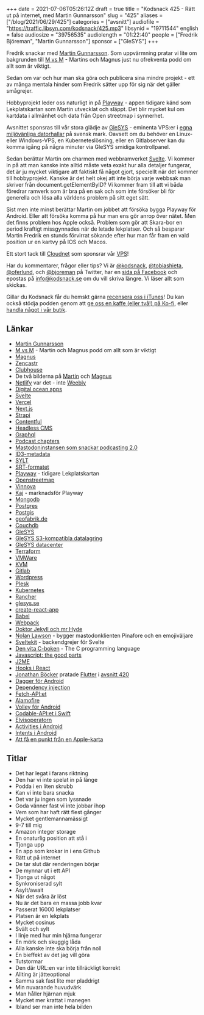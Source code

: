 +++
date = 2021-07-06T05:26:12Z
draft = true
title = "Kodsnack 425 - Rätt ut på internet, med Martin Gunnarsson"
slug = "425"
aliases = ["/blog/2021/06/29/425"]
categories = ["avsnitt"]
audiofile = "https://traffic.libsyn.com/kodsnack/425.mp3"
libsynid = "19711544"
english = false
audiosize = "39756535"
audiolength = "01:22:40"
people = ["Fredrik Björeman", "Martin Gunnarsson"]
sponsor = ["GleSYS"]
+++

Fredrik snackar med [Martin Gunnarsson](https://twitter.com/gunnarsson). Som uppvärmning pratar vi lite om bakgrunden till [M vs M](https://mvsm.se/) - Martins och Magnus just nu ofrekventa podd om allt som är viktigt.

Sedan om var och hur man ska göra och publicera sina mindre projekt - ett av många mentala hinder som Fredrik sätter upp för sig när det gäller smågrejer.

Hobbyprojekt leder oss naturligt in på [Playway](https://www.lekplatskartan.se/) - appen tidigare känd som Lekplatskartan som Martin utvecklat och släppt. Det blir mycket kul om kartdata i allmänhet och data från Open streetmap i synnerhet.

Avsnittet sponsras till vår stora glädje av [GleSYS](https://glesys.se/) - eminenta VPS:er i [egna miljövänliga datorhallar](https://glesys.se/datacenter) på svensk mark. Oavsett om du behöver en Linux- eller Windows-VPS, en Kuberneteslösning, eller en Gitlabserver kan du komma igång på några minuter via GleSYS smidiga kontrollpanel.

Sedan berättar Martin om charmen med webbramverket [Svelte](https://svelte.dev/). Vi kommer in på att man kanske inte alltid måste veta exakt hur alla detaljer fungerar, det är ju mycket viktigare att faktiskt få något gjort, speciellt när det kommer till hobbyprojekt. Kanske är det helt okej att inte börja varje webbsak man skriver från document.getElementByID? Vi kommer fram till att vi båda föredrar ramverk som är bra på en sak och som inte försöker bli för generella och lösa alla världens problem på sitt eget sätt.

Sist men inte minst berättar Martin om jobbet att försöka bygga Playway för Android. Eller att försöka komma på hur man ens gör anrop över nätet. Men det finns problem hos Apple också. Problem som gör att Skara-bor en period kraftigt missgynnades när de letade lekplatser. Och så besparar Martin Fredrik en stunds förvirrat sökande efter hur man får fram en vald position ur en kartvy på IOS och Macos.

Ett stort tack till [Cloudnet](https://www.cloudnet.se) som sponsrar vår [VPS](https://en.wikipedia.org/wiki/Virtual_private_server)!

Har du kommentarer, frågor eller tips? Vi är [@kodsnack](https://www.twitter.com/kodsnack), [@tobiashieta](https://www.twitter.com/tobiashieta), [@oferlund](https://www.twitter.com/oferlund), och [@bjoreman](https://www.twitter.com/bjoreman) på Twitter, har en [sida på Facebook](https://www.facebook.com/kodsnack) och epostas på [info@kodsnack.se](mailto:info@kodsnack.se) om du vill skriva längre. Vi läser allt som skickas.

Gillar du Kodsnack får du hemskt gärna [recensera oss i iTunes](https://itunes.apple.com/se/podcast/kodsnack/id561631498?l=en)! Du kan också stödja podden genom att <a href="https://ko-fi.com/kodsnack" rel="payment">ge oss en kaffe (eller två!) på Ko-fi</a>, eller [handla något i vår butik](https://shop.spreadshirt.se/kodsnack/).

## Länkar ##
* [Martin Gunnarsson](https://twitter.com/gunnarsson)
* [M vs M](https://mvsm.se/) - Martin och Magnus podd om allt som är viktigt
* [Magnus](https://sinneskonst.se/)
* [Zencastr](https://zencastr.com/)
* [Clubhouse](https://en.wikipedia.org/wiki/Clubhouse_%28app%29)
* De två bilderna på [Martin](https://kodsnack.se/img/martin.jpg) och [Magnus](https://kodsnack.se/img/magnus.jpg)
* [Netlify](https://www.netlify.com/) var det - inte [Weebly](https://www.weebly.com/se)
* [Digital ocean apps](https://www.digitalocean.com/products/app-platform/)
* [Svelte](https://svelte.dev/)
* [Vercel](https://vercel.com/)
* [Next.js](https://nextjs.org/)
* [Strapi](https://strapi.io/)
* [Contentful](https://www.contentful.com/)
* [Headless CMS](https://en.wikipedia.org/wiki/Headless_content_management_system)
* [Graphql](https://en.wikipedia.org/wiki/GraphQL)
* [Podcast chapters](https://chaptersapp.com/)
* [Mastodoninstansen som snackar podcasting 2.0](https://podcastindex.social/web/timelines/home)
* [ID3-metadata](https://id3.org/)
* [SYLT](https://id3.org/id3v2.3.0#Synchronised_lyrics.2Ftext)
* [SRT-formatet](https://en.wikipedia.org/wiki/SubRip#File_format)
* [Playway](https://www.lekplatskartan.se/) - tidigare Lekplatskartan
* [Openstreetmap](https://www.openstreetmap.org/#map=5/62.994/17.637)
* [Vinnova](https://sv.wikipedia.org/wiki/Verket_f%C3%B6r_innovationssystem)
* [Kaj](https://www.linkedin.com/in/kajjones/) - marknadsför Playway
* [Mongodb](https://www.mongodb.com/)
* [Postgres](https://www.postgresql.org/)
* [Postgis](https://postgis.net/)
* [geofabrik.de](https://www.geofabrik.de/)
* [Couchdb](https://couchdb.apache.org/)
* [GleSYS](https://glesys.se/)
* [GleSYS S3-kompatibla datalagring](https://glesys.se/tjanster/objektlagring)
* [GleSYS datacenter](https://glesys.se/datacenter)
* [Terraform](https://en.wikipedia.org/wiki/Terraform_%28software%29)
* [VMWare](https://en.wikipedia.org/wiki/VMware)
* [KVM](https://en.wikipedia.org/wiki/Kernel-based_Virtual_Machine)
* [Gitlab](https://en.wikipedia.org/wiki/GitLab)
* [Wordpress](https://en.wikipedia.org/wiki/WordPress)
* [Plesk](https://en.wikipedia.org/wiki/Plesk)
* [Kubernetes](https://en.wikipedia.org/wiki/Kubernetes)
* [Rancher](https://rancher.com/)
* [glesys.se](https://glesys.se/)
* [create-react-app](https://create-react-app.dev/)
* [Babel](https://babeljs.io/)
* [Webpack](https://webpack.js.org/)
* [Doktor Jekyll och mr Hyde](https://en.wikipedia.org/wiki/Strange_Case_of_Dr_Jekyll_and_Mr_Hyde)
* [Nolan Lawson](https://nolanlawson.com/) - bygger mastodonklienten Pinafore och en emojiväljare
* [Sveltekit](https://kit.svelte.dev/) - backendgrejer för Svelte
* [Den vita C-boken](https://en.wikipedia.org/wiki/The_C_Programming_Language) - The C programming language
* [Javascript: the good parts](https://www.oreilly.com/library/view/javascript-the-good/9780596517748/)
* [J2ME](https://en.wikipedia.org/wiki/Java_Platform,_Micro_Edition)
* [Hooks i React](https://reactjs.org/docs/hooks-overview.html)
* [Jonathan Böcker](https://github.com/Schwusch/) pratade [Flutter](https://en.wikipedia.org/wiki/Flutter_%28software%29) i [avsnitt 420](https://kodsnack.se/420/)
* [Dagger för Android](https://dagger.dev/dev-guide/android.html)
* [Dependency injection](https://www.vogella.com/tutorials/DependencyInjection/article.html)
* [Fetch-API:et](https://developer.mozilla.org/en-US/docs/Web/API/Fetch_API)
* [Alamofire](https://github.com/Alamofire/Alamofire)
* [Volley för Android](https://developer.android.com/training/volley)
* [Codable-API:et i Swift](https://developer.apple.com/documentation/foundation/archives_and_serialization/encoding_and_decoding_custom_types)
* [Elvisoperatorn](https://en.wikipedia.org/wiki/Elvis_operator)
* [Activities i Android](https://developer.android.com/reference/android/app/Activity)
* [Intents i Android](https://developer.android.com/guide/components/intents-filters)
* [Att få en punkt från en Apple-karta](https://stackoverflow.com/questions/6449949/getting-current-location-of-map-on-touch-in-iphone-mkmapview)

## Titlar ##
* Det har legat i farans riktning
* Den har vi inte spelat in på länge
* Podda i en liten skrubb
* Kan vi inte bara snacka
* Det var ju ingen som lyssnade
* Goda vänner fast vi inte jobbar ihop
* Vem som har haft rätt flest gånger
* Mycket gentlemannamässigt
* 9-7 till mig
* Amazon integer storage
* En onaturlig position att stå i
* Tjonga upp
* En app som krokar in i ens Github
* Rätt ut på internet
* De tar slut där renderingen börjar
* De mynnar ut i ett API
* Tjonga ut något
* Synkroniserad sylt
* Asylt/await
* När det svåra är löst
* Nu är det bara en massa jobb kvar
* Passerat 16000 lekplatser
* Platsen är en lekplats
* Mycket cosinus
* Svält och sylt
* I linje med hur min hjärna fungerar
* En mörk och skuggig låda
* Alla kanske inte ska börja från noll
* En bieffekt av det jag vill göra
* Tutstormar
* Den där URL:en var inte tillräckligt korrekt
* Allting är jätteoptional
* Samma sak fast lite mer pladdrigt
* Min nuvarande huvudvärk
* Man håller hjärnan mjuk
* Mycket mer krattat i manegen
* Ibland ser man inte hela bilden